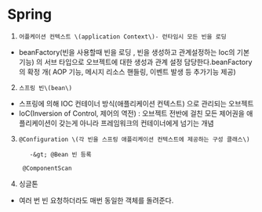 # Spring

1.     어플케이션 컨텍스트 \(application Context\)- 런타임시 모든 빈을 로딩 

* beanFactory\(빈을 사용할때 빈을 로딩 , 빈을 생성하고 관계설정하는 Ioc의 기본기능\) 의 서브 타입으로 오브젝트에 대한 생성과 관계 설정 담당한다.beanFactory의 확정 개\( AOP 기능, 메시지 리소스 핸들링, 이벤트 발생 등 추가기능 제공\)

2.     스프링 빈\(bean\)

*   스프링에 의해 IOC 컨테이너 방식\(애플리케이션 컨텍스트\) 으로 관리되는 오브젝트
* IoC\(Inversion of Control, 제어의 역전\)  : 오브젝트 전반에 걸친 모든 제어권을 애플리케이션이 갖는게 아니라 프레임워크의 컨테이너에게 넘기는 개념

3.     @Configuration \(각 빈을 스프링 애플리케이션 컨텍스트에 제공하는 구성 클래스\)

          -&gt; @Bean 빈 등록

        @ComponentScan

4. 싱글톤

* 여러 번 빈 요청하더라도 매번 동일한 객체를 돌려준다. 

